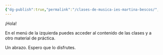 ```yaml
---
{"dg-publish":true,"permalink":"/clases-de-musica-ies-martina-bescos/","tags":["gardenEntry"]}
---
```


¡Hola!

En el menú de la izquierda puedes acceder al contenido de las clases y a otro material de práctica.

Un abrazo. Espero que lo disfrutes.